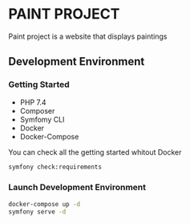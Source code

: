 # PAINT PROJECT

Paint project is a website that displays paintings

## Development Environment

### Getting Started

* PHP 7.4
* Composer
* Symfomy CLI
* Docker
* Docker-Compose

You can check all the getting started whitout Docker

```bash
symfony check:requirements
```

### Launch Development Environment

```bash
docker-compose up -d
symfony serve -d
```